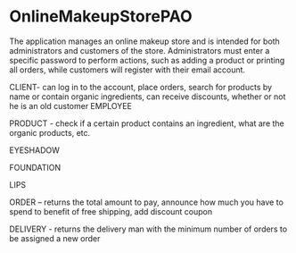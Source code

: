 # OnlineMakeupStorePAO

The application manages an online makeup store and is intended for both administrators and customers of the store. Administrators must enter a specific password to perform actions, such as adding a product or printing all orders, while customers will register with their email account.

CLIENT- can log in to the account, place orders, search for products by name or contain organic ingredients, can receive discounts, whether or not he is an old customer
EMPLOYEE

PRODUCT - check if a certain product contains an ingredient, what are the organic products, etc.

EYESHADOW

FOUNDATION

LIPS

ORDER – returns  the total amount to pay, announce how much you have to spend to benefit of free shipping, add discount coupon

DELIVERY - returns the delivery man with the minimum number of orders to be assigned a new order

